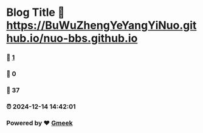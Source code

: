 # Blog Title :link: https://BuWuZhengYeYangYiNuo.github.io/nuo-bbs.github.io 
### :page_facing_up: [1](https://BuWuZhengYeYangYiNuo.github.io/nuo-bbs.github.io/tag.html) 
### :speech_balloon: 0 
### :hibiscus: 37 
### :alarm_clock: 2024-12-14 14:42:01 
### Powered by :heart: [Gmeek](https://github.com/Meekdai/Gmeek)
